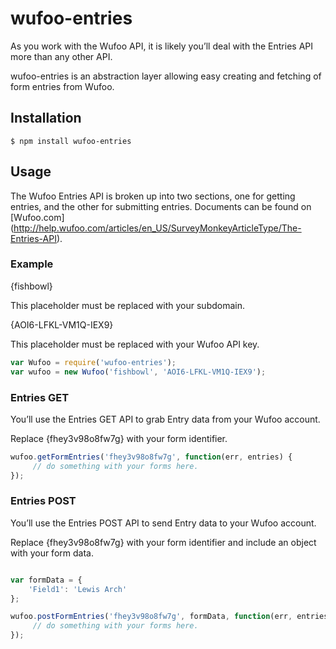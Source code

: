 # wufoo-entries

As you work with the Wufoo API, it is likely you’ll deal with the Entries API more than any other API.

wufoo-entries is an abstraction layer allowing easy creating and fetching of form entries from Wufoo.

## Installation

    $ npm install wufoo-entries

## Usage

The Wufoo Entries API is broken up into two sections, one for getting entries, and the other for submitting entries.  Documents can be found on [Wufoo.com] (http://help.wufoo.com/articles/en_US/SurveyMonkeyArticleType/The-Entries-API).

### Example

{fishbowl}

This placeholder must be replaced with your subdomain.

{AOI6-LFKL-VM1Q-IEX9}

This placeholder must be replaced with your Wufoo API key.

```javascript
var Wufoo = require('wufoo-entries');
var wufoo = new Wufoo('fishbowl', 'AOI6-LFKL-VM1Q-IEX9');
```

### Entries GET

You’ll use the Entries GET API to grab Entry data from your Wufoo account.

Replace {fhey3v98o8fw7g} with your form identifier.

```javascript
wufoo.getFormEntries('fhey3v98o8fw7g', function(err, entries) {
     // do something with your forms here.
});
```

### Entries POST

You’ll use the Entries POST API to send Entry data to your Wufoo account.

Replace {fhey3v98o8fw7g} with your form identifier and include an object with your form data.

```javascript

var formData = {
    'Field1': 'Lewis Arch'
};

wufoo.postFormEntries('fhey3v98o8fw7g', formData, function(err, entries) {
     // do something with your forms here.
});
```  
